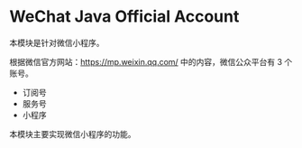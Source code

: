 # WeChat Java Official Account
本模块是针对微信小程序。

根据微信官方网站：https://mp.weixin.qq.com/ 中的内容，微信公众平台有 3 个账号。
* 订阅号
* 服务号
* 小程序

本模块主要实现微信小程序的功能。
